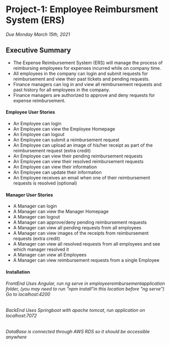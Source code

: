 # Project-1: Employee Reimbursment System (ERS)
*Due Monday March 15th, 2021*

## Executive Summary
* The Expense Reimbursement System (ERS) will manage the process of reimbursing employees for expenses incurred while on company time. 
* All employees in the company can login and submit requests for reimbursement and view their past tickets and pending requests. 
* Finance managers can log in and view all reimbursement requests and past history for all employees in the company. 
* Finance managers are authorized to approve and deny requests for expense reimbursement.

#### Employee User Stories 
- An Employee can login
- An Employee can view the Employee Homepage
- An Employee can logout
- An Employee can submit a reimbursement request
- An Employee can upload an image of his/her receipt as part of the reimbursement request (extra credit)
- An Employee can view their pending reimbursement requests
- An Employee can view their resolved reimbursement requests
- An Employee can view their information
- An Employee can update their information
- An Employee receives an email when one of their reimbursement requests is resolved (optional)

#### Manager User Stories
- A Manager can login
- A Manager can view the Manager Homepage
- A Manager can logout
- A Manager can approve/deny pending reimbursement requests
- A Manager can view all pending requests from all employees
- A Manager can view images of the receipts from reimbursement requests (extra credit)
- A Manager can view all resolved requests from all employees and see which manager resolved it
- A Manager can view all Employees
- A Manager can view reimbursement requests from a single Employee 

#### Installation
###### FrontEnd Uses Angular, run ng serve in employeereimbursementapplication folder, (you may need to run "npm install"in this location before "ng serve") Go to localhost:4200
###### BackEnd Uses Springboot with apache tomcat, run application on localhost:7072
###### DataBase is connected through AWS RDS so it should be accessible anywhere

